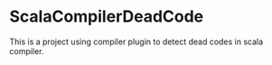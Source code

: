 # ScalaCompilerDeadCode

This is a project using compiler plugin to detect dead codes in scala compiler.
